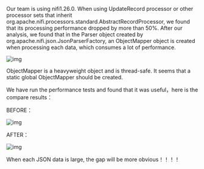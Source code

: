 Our team is using nifi1.26.0. When using UpdateRecord processor or other processor sets that inherit org.apache.nifi.processors.standard.AbstractRecordProcessor, we found that its processing performance dropped by more than 50%. After our analysis, we found that in the Parser object created by org.apache.nifi.json.JsonParserFactory, an ObjectMapper object is created when processing each data, which consumes a lot of performance.

![img](blob:https://issues.apache.org/3657b4e8-1d9f-48fa-9d3f-762c6d067311)

 

ObjectMapper is a heavyweight object and is thread-safe. It seems that a static global ObjectMapper should be created.

We have run the performance tests and found that it was useful，here is the compare results：

BEFORE：

![img](blob:https://issues.apache.org/25cc6456-b051-4b56-9fa2-e128b1720dec)

AFTER： 

![img](blob:https://issues.apache.org/6b39e9b5-a28d-42ca-b36b-11d3b1861989)

When each JSON data is large, the gap will be more obvious！！！！